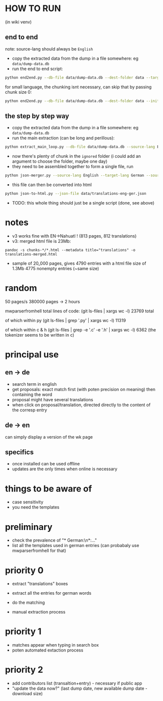 # HOW TO RUN

(in wiki venv)

## end to end

note: source-lang should always be  `English`

- copy the extracted data from the dump in a file somewhere: eg `data/dump-data.db`
- run the end to end script:
```bash
python end2end.py --db-file data/dump-data.db --dest-folder data --target-lang German
```

for small language, the chunking isnt necessary, can skip that by passing chunk size 0:
```bash
python end2end.py --db-file data/dump-data.db --dest-folder data --initial-chunk-size 0 --target-lang Nahuatl
```


## the step by step way

- copy the extracted data from the dump in a file somewhere: eg `data/dump-data.db`
- run the main extraction (can be long and perillous):
```bash
python extract_main_loop.py --db-file data/dump-data.db --source-lang English --target-lang German
```
- now there's plenty of chunk in the `ignored` folder (i could add an argument to choose the folder, maybe one day)
- they need to be assembled together to form a single file, run
```bash
python json-merger.py --source-lang English --target-lang German --source-folder ignored --dest-folder data
```
- this file can then be converted into html
```bash
python json-to-html.py --json-file data/translations-eng-ger.json
```
- TODO: this whole thing should just be a single script (done, see above)


# notes

- v3 works fine with EN->Nahuatl ! (813 pages, 812 translations)
- v3: merged html file is 23Mb:
```
pandoc -s chunks-*/*.html --metadata title="translations" -o translations-merged.html
```

- sample of 20_000 pages, gives 4790 entries with a html file size of 1.3Mb
4775 nonempty entries (~same size)

# random

50 pages/s
380000 pages
-> 2 hours

mwparserfromhell
total lines of code:
(git ls-files | xargs wc -l)
23769 total

of which within py
(git ls-files | grep '\.py' | xargs wc -l)
 11319

of which within c & h
(git ls-files | grep -e '\.c' -e '\.h' | xargs wc -l)
6362
(the tokenizer seems to be written in c)

# principal use

## en -> de
- search term in english
- get proposals: exact match first (with poten precision on meaning) then containing the word
- proposal might have several translations
- when click on proposal/translation, directed directly to the content of the corresp entry

## de -> en
can simply display a version of the wk page


## specifics
- once installed can be used offline
- updates are the only times when online is necessary





# things to be aware of

- case sensitivity
- you need the templates

# preliminary

- check the prevalence of "* German:\n*:..."
- list all the templates used in german entries (can probabaly use mwparserfromhell for that)

# priority 0

- extract "translations" boxes
- extract all the entries for german words
- do the matching

- manual extraction process

# priority 1

- matches appear when typing in search box
- poten automated extaction process

# priority 2

- add contributors list (transaltion+entry) - necessary if public app
- "update the data now?" (last dump date, new available dump date - download size)



